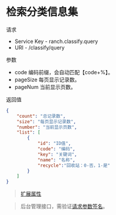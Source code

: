 # 检索分类信息集

请求
- Service Key - ranch.classify.query
- URI - /classify/query

参数
- code 编码前缀，会自动匹配【code+%】。
- pageSize 每页显示记录数。
- pageNum 当前显示页数。

返回值
```json
{
    "count": "总记录数",
    "size": "每页显示记录数",
    "number": "当前显示页数",
    "list": [
        {
            "id": "ID值",
            "code": "编码",
            "key": "关键词",
            "name": "名称",
            "recycle":"回收站：0-否，1-是"
        }
    ]
}
```

> [扩展属性](json.md)

> 后台管理接口，需验证[请求参数签名](https://github.com/heisedebaise/tephra/blob/master/tephra-ctrl/doc/sign.md)。
